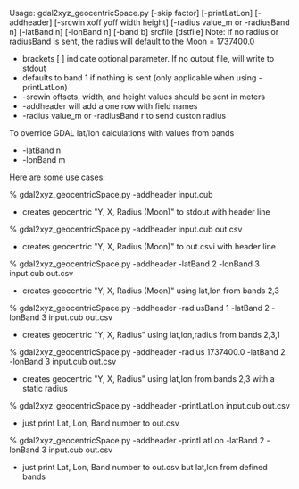 Usage: gdal2xyz_geocentricSpace.py [-skip factor] [-printLatLon] [-addheader] [-srcwin xoff yoff width height]
     [-radius value_m or -radiusBand n] [-latBand n] [-lonBand n] [-band b] srcfile [dstfile]
Note: if no radius or radiusBand is sent, the radius will default to the Moon = 1737400.0

* brackets [ ] indicate optional parameter. If no output file, will write to stdout
* defaults to band 1 if nothing is sent (only applicable when using -printLatLon)
* -srcwin offsets, width, and height values should be sent in meters
* -addheader will add a one row with field names
* -radius value_m or -radiusBand r to send custon radius

To override GDAL lat/lon calculations with values from bands
 * -latBand n
 * -lonBand m

Here are some use cases:

% gdal2xyz_geocentricSpace.py -addheader input.cub
* creates geocentric "Y, X, Radius (Moon)" to stdout with header line

% gdal2xyz_geocentricSpace.py -addheader input.cub out.csv
* creates geocentric "Y, X, Radius (Moon)" to out.csvi with header line

% gdal2xyz_geocentricSpace.py -addheader -latBand 2 -lonBand 3 input.cub out.csv
* creates geocentric "Y, X, Radius (Moon)" using lat,lon from bands 2,3 

% gdal2xyz_geocentricSpace.py -addheader -radiusBand 1 -latBand 2 -lonBand 3 input.cub out.csv
* creates geocentric "Y, X, Radius" using lat,lon,radius from bands 2,3,1 

% gdal2xyz_geocentricSpace.py -addheader -radius 1737400.0 -latBand 2 -lonBand 3 input.cub out.csv
* creates geocentric "Y, X, Radius" using lat,lon from bands 2,3 with a static radius 

% gdal2xyz_geocentricSpace.py -addheader -printLatLon input.cub out.csv
* just print Lat, Lon, Band number to out.csv 

% gdal2xyz_geocentricSpace.py -addheader -printLatLon -latBand 2 -lonBand 3 input.cub out.csv
* just print Lat, Lon, Band number to out.csv but lat,lon from defined bands 
